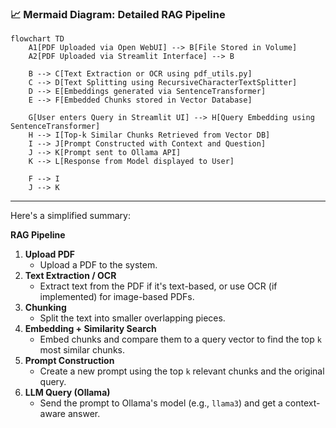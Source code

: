 
### 📈 Mermaid Diagram: Detailed RAG Pipeline

```mermaid
flowchart TD
    A1[PDF Uploaded via Open WebUI] --> B[File Stored in Volume]
    A2[PDF Uploaded via Streamlit Interface] --> B

    B --> C[Text Extraction or OCR using pdf_utils.py]
    C --> D[Text Splitting using RecursiveCharacterTextSplitter]
    D --> E[Embeddings generated via SentenceTransformer]
    E --> F[Embedded Chunks stored in Vector Database]

    G[User enters Query in Streamlit UI] --> H[Query Embedding using SentenceTransformer]
    H --> I[Top-k Similar Chunks Retrieved from Vector DB]
    I --> J[Prompt Constructed with Context and Question]
    J --> K[Prompt sent to Ollama API]
    K --> L[Response from Model displayed to User]

    F --> I
    J --> K
```


---
Here's a simplified summary:

**RAG Pipeline**

1. **Upload PDF**
	* Upload a PDF to the system.
2. **Text Extraction / OCR**
	* Extract text from the PDF if it's text-based, or use OCR (if implemented) for image-based PDFs.
3. **Chunking**
	* Split the text into smaller overlapping pieces.
4. **Embedding + Similarity Search**
	* Embed chunks and compare them to a query vector to find the top `k` most similar chunks.
5. **Prompt Construction**
	* Create a new prompt using the top `k` relevant chunks and the original query.
6. **LLM Query (Ollama)**
	* Send the prompt to Ollama's model (e.g., `llama3`) and get a context-aware answer.
